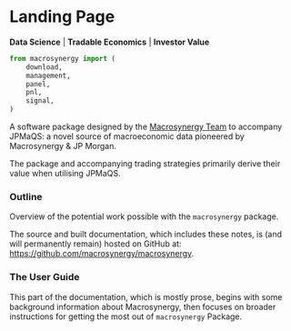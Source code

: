 # Landing Page

**Data Science** | **Tradable Economics** | **Investor Value**

``` python
from macrosynergy import (
    download,
    management,
    panel,
    pnl,
    signal,
)
```

A software package designed by the [Macrosynergy Team](https://macrosynergy.com/) to accompany
JPMaQS: a novel source of macroeconomic data pioneered by Macrosynergy &
JP Morgan.

The package and accompanying trading strategies primarily derive their
value when utilising JPMaQS.

### Outline

Overview of the potential work possible with the `macrosynergy` package.

The source and built documentation, which includes these notes, is (and
will permanently remain) hosted on GitHub at:
<https://github.com/macrosynergy/macrosynergy>.

### The User Guide

This part of the documentation, which is mostly prose, begins with some
background information about Macrosynergy, then focuses on broader
instructions for getting the most out of `macrosynergy` Package.
